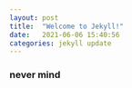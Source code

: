 ```yaml
---
layout: post
title:  "Welcome to Jekyll!"
date:   2021-06-06 15:40:56
categories: jekyll update
---
```


### never mind


